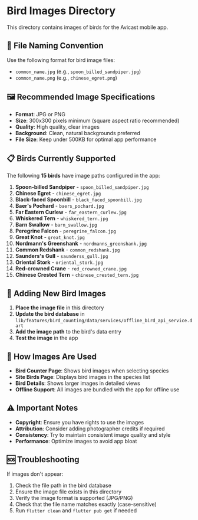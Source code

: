 # Bird Images Directory

This directory contains images of birds for the Avicast mobile app.

## 📁 File Naming Convention

Use the following format for bird image files:
- `common_name.jpg` (e.g., `spoon_billed_sandpiper.jpg`)
- `common_name.png` (e.g., `chinese_egret.png`)

## 🖼️ Recommended Image Specifications

- **Format**: JPG or PNG
- **Size**: 300x300 pixels minimum (square aspect ratio recommended)
- **Quality**: High quality, clear images
- **Background**: Clean, natural backgrounds preferred
- **File Size**: Keep under 500KB for optimal app performance

## 📋 Birds Currently Supported

The following **15 birds** have image paths configured in the app:

1. **Spoon-billed Sandpiper** - `spoon_billed_sandpiper.jpg`
2. **Chinese Egret** - `chinese_egret.jpg`
3. **Black-faced Spoonbill** - `black_faced_spoonbill.jpg`
4. **Baer's Pochard** - `baers_pochard.jpg`
5. **Far Eastern Curlew** - `far_eastern_curlew.jpg`
6. **Whiskered Tern** - `whiskered_tern.jpg`
7. **Barn Swallow** - `barn_swallow.jpg`
8. **Peregrine Falcon** - `peregrine_falcon.jpg`
9. **Great Knot** - `great_knot.jpg`
10. **Nordmann's Greenshank** - `nordmanns_greenshank.jpg`
11. **Common Redshank** - `common_redshank.jpg`
12. **Saunders's Gull** - `saunderss_gull.jpg`
13. **Oriental Stork** - `oriental_stork.jpg`
14. **Red-crowned Crane** - `red_crowned_crane.jpg`
15. **Chinese Crested Tern** - `chinese_crested_tern.jpg`

## 🔄 Adding New Bird Images

1. **Place the image file** in this directory
2. **Update the bird database** in `lib/features/bird_counting/data/services/offline_bird_api_service.dart`
3. **Add the image path** to the bird's data entry
4. **Test the image** in the app

## 📱 How Images Are Used

- **Bird Counter Page**: Shows bird images when selecting species
- **Site Birds Page**: Displays bird images in the species list
- **Bird Details**: Shows larger images in detailed views
- **Offline Support**: All images are bundled with the app for offline use

## ⚠️ Important Notes

- **Copyright**: Ensure you have rights to use the images
- **Attribution**: Consider adding photographer credits if required
- **Consistency**: Try to maintain consistent image quality and style
- **Performance**: Optimize images to avoid app bloat

## 🆘 Troubleshooting

If images don't appear:
1. Check the file path in the bird database
2. Ensure the image file exists in this directory
3. Verify the image format is supported (JPG/PNG)
4. Check that the file name matches exactly (case-sensitive)
5. Run `flutter clean` and `flutter pub get` if needed 